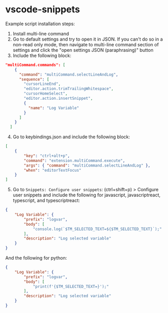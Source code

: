 # vscode-snippets

Example script installation steps:

1. Install multi-line command
2. Go to default settings and try to open it in JSON. If you can't do so in a non-read only mode, then navigate to multi-line command section of settings and click the "open settings JSON (paraphrasing)" button
3. Include the following block:

```json
"multiCommand.commands": [
    {
      "command": "multiCommand.selectLineAndLog",
      "sequence": [
        "cursorLineEnd",
        "editor.action.trimTrailingWhitespace",
        "cursorHomeSelect",
        "editor.action.insertSnippet",
        {
          "name": "Log Variable"
        }
      ]
    }
  ]
```

4. Go to keybindings.json and include the following block:

```json
[
    {
        "key": "ctrl+alt+p",
        "command": "extension.multiCommand.execute",
        "args": { "command": "multiCommand.selectLineAndLog" },
        "when": "editorTextFocus"
    }
]
```

5. Go to `Snippets: Configure user snippets`: (ctrl+shift+p) > Configure user snippets and include the following for javascript, javascriptreact, typescript, and typescriptreact:

```json
{
    "Log Variable": {
        "prefix": "logvar",
        "body": [
            "console.log(`$TM_SELECTED_TEXT=${$TM_SELECTED_TEXT}`);"
        ],
        "description": "Log selected variable"
    }
}
```

And the following for python:

```json
{
    "Log Variable": {
        "prefix": "logvar",
        "body": [
            "print(f'{$TM_SELECTED_TEXT=}');"
        ],
        "description": "Log selected variable"
    }
}
```
